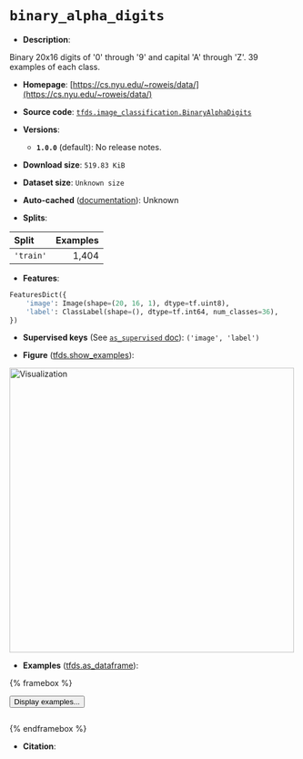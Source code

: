 <div itemscope itemtype="http://schema.org/Dataset">
  <div itemscope itemprop="includedInDataCatalog" itemtype="http://schema.org/DataCatalog">
    <meta itemprop="name" content="TensorFlow Datasets" />
  </div>
  <meta itemprop="name" content="binary_alpha_digits" />
  <meta itemprop="description" content="Binary 20x16 digits of &#x27;0&#x27; through &#x27;9&#x27; and capital &#x27;A&#x27; through &#x27;Z&#x27;. 39 examples of each class.&#10;&#10;To use this dataset:&#10;&#10;```python&#10;import tensorflow_datasets as tfds&#10;&#10;ds = tfds.load(&#x27;binary_alpha_digits&#x27;, split=&#x27;train&#x27;)&#10;for ex in ds.take(4):&#10;  print(ex)&#10;```&#10;&#10;See [the guide](https://www.tensorflow.org/datasets/overview) for more&#10;informations on [tensorflow_datasets](https://www.tensorflow.org/datasets).&#10;&#10;&lt;img src=&quot;https://storage.googleapis.com/tfds-data/visualization/fig/binary_alpha_digits-1.0.0.png&quot; alt=&quot;Visualization&quot; width=&quot;500px&quot;&gt;&#10;&#10;" />
  <meta itemprop="url" content="https://www.tensorflow.org/datasets/catalog/binary_alpha_digits" />
  <meta itemprop="sameAs" content="https://cs.nyu.edu/~roweis/data/" />
  <meta itemprop="citation" content="&#10;" />
</div>

# `binary_alpha_digits`


*   **Description**:

Binary 20x16 digits of '0' through '9' and capital 'A' through 'Z'. 39 examples
of each class.

*   **Homepage**:
    [https://cs.nyu.edu/~roweis/data/](https://cs.nyu.edu/~roweis/data/)

*   **Source code**:
    [`tfds.image_classification.BinaryAlphaDigits`](https://github.com/tensorflow/datasets/tree/master/tensorflow_datasets/image_classification/binary_alpha_digits.py)

*   **Versions**:

    *   **`1.0.0`** (default): No release notes.

*   **Download size**: `519.83 KiB`

*   **Dataset size**: `Unknown size`

*   **Auto-cached**
    ([documentation](https://www.tensorflow.org/datasets/performances#auto-caching)):
    Unknown

*   **Splits**:

Split     | Examples
:-------- | -------:
`'train'` | 1,404

*   **Features**:

```python
FeaturesDict({
    'image': Image(shape=(20, 16, 1), dtype=tf.uint8),
    'label': ClassLabel(shape=(), dtype=tf.int64, num_classes=36),
})
```

*   **Supervised keys** (See
    [`as_supervised` doc](https://www.tensorflow.org/datasets/api_docs/python/tfds/load#args)):
    `('image', 'label')`

*   **Figure**
    ([tfds.show_examples](https://www.tensorflow.org/datasets/api_docs/python/tfds/visualization/show_examples)):

<img src="https://storage.googleapis.com/tfds-data/visualization/fig/binary_alpha_digits-1.0.0.png" alt="Visualization" width="500px">

*   **Examples**
    ([tfds.as_dataframe](https://www.tensorflow.org/datasets/api_docs/python/tfds/as_dataframe)):

<!-- mdformat off(HTML should not be auto-formatted) -->

{% framebox %}

<button id="displaydataframe">Display examples...</button>
<div id="dataframecontent" style="overflow-x:auto"></div>
<script src="https://www.gstatic.com/external_hosted/jquery2.min.js"></script>
<script>
var url = "https://storage.googleapis.com/tfds-data/visualization/dataframe/binary_alpha_digits-1.0.0.html";
$(document).ready(() => {
  $("#displaydataframe").click((event) => {
    // Disable the button after clicking (dataframe loaded only once).
    $("#displaydataframe").prop("disabled", true);

    // Pre-fetch and display the content
    $.get(url, (data) => {
      $("#dataframecontent").html(data);
    }).fail(() => {
      $("#dataframecontent").html(
        'Error loading examples. If the error persist, please open '
        + 'a new issue.'
      );
    });
  });
});
</script>

{% endframebox %}

<!-- mdformat on -->

*   **Citation**:

```

```

